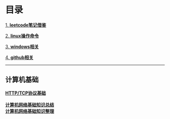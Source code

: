 # 目录

[1. **leetcode笔记借鉴**](leetcode)

[2. **linux操作命令**](linux)

[3. **windows相关**](windows)

[4. **github相关**](github)

---

## 计算机基础

**[HTTP/TCP协议基础](https://www.cnblogs.com/sunshine-blog/p/8393264.html)**<br>
<br>
**[计算机网络基础知识总结](https://www.runoob.com/w3cnote/summary-of-network.html)**<br>
**[计算机网络基础知识整理](https://blog.csdn.net/m0_37568814/article/details/81018769?utm_medium=distribute.pc_relevant.none-task-blog-BlogCommendFromMachineLearnPai2-2.channel_param&depth_1-utm_source=distribute.pc_relevant.none-task-blog-BlogCommendFromMachineLearnPai2-2.channel_param)**<br>

